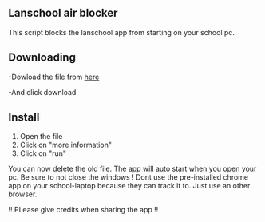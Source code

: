 ## Lanschool air blocker

This script blocks the lanschool app from starting on your school pc.

## Downloading

-Dowload the file from [here](https://github.com/iwannet/Projects/releases/latest/download/Install.bat)

-And click download 

## Install
1) Open the file
2) Click on "more information"
3) Click on "run"

You can now delete the old file. The app will auto start when you open your pc. Be sure to not close the windows !
Dont use the pre-installed chrome app on your school-laptop because they can track it to. Just use an other browser.

!! PLease give credits when sharing the app !!
